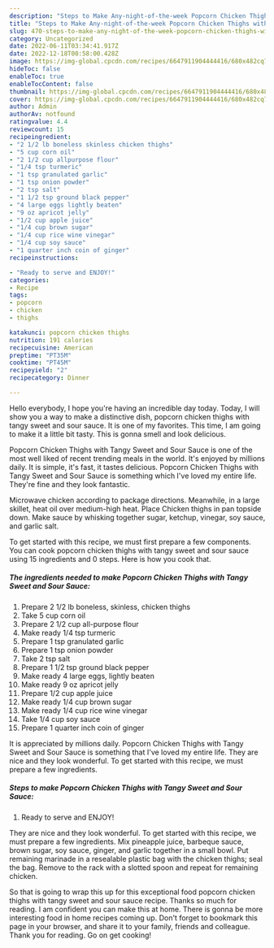 ```yaml
---
description: "Steps to Make Any-night-of-the-week Popcorn Chicken Thighs with Tangy Sweet and Sour Sauce"
title: "Steps to Make Any-night-of-the-week Popcorn Chicken Thighs with Tangy Sweet and Sour Sauce"
slug: 470-steps-to-make-any-night-of-the-week-popcorn-chicken-thighs-with-tangy-sweet-and-sour-sauce
category: Uncategorized
date: 2022-06-11T03:34:41.917Z
date: 2022-12-18T00:58:00.428Z
image: https://img-global.cpcdn.com/recipes/6647911904444416/680x482cq70/popcorn-chicken-thighs-with-tangy-sweet-and-sour-sauce-recipe-main-photo.jpg
hideToc: false
enableToc: true
enableTocContent: false
thumbnail: https://img-global.cpcdn.com/recipes/6647911904444416/680x482cq70/popcorn-chicken-thighs-with-tangy-sweet-and-sour-sauce-recipe-main-photo.jpg
cover: https://img-global.cpcdn.com/recipes/6647911904444416/680x482cq70/popcorn-chicken-thighs-with-tangy-sweet-and-sour-sauce-recipe-main-photo.jpg
author: Admin
authorAv: notfound
ratingvalue: 4.4
reviewcount: 15
recipeingredient:
- "2 1/2 lb boneless skinless chicken thighs"
- "5 cup corn oil"
- "2 1/2 cup allpurpose flour"
- "1/4 tsp turmeric"
- "1 tsp granulated garlic"
- "1 tsp onion powder"
- "2 tsp salt"
- "1 1/2 tsp ground black pepper"
- "4 large eggs lightly beaten"
- "9 oz apricot jelly"
- "1/2 cup apple juice"
- "1/4 cup brown sugar"
- "1/4 cup rice wine vinegar"
- "1/4 cup soy sauce"
- "1 quarter inch coin of ginger"
recipeinstructions:

- "Ready to serve and ENJOY!"
categories:
- Recipe
tags:
- popcorn
- chicken
- thighs

katakunci: popcorn chicken thighs 
nutrition: 191 calories
recipecuisine: American
preptime: "PT35M"
cooktime: "PT45M"
recipeyield: "2"
recipecategory: Dinner

---
```



Hello everybody, I hope you're having an incredible day today. Today, I will show you a way to make a distinctive dish, popcorn chicken thighs with tangy sweet and sour sauce. It is one of my favorites. This time, I am going to make it a little bit tasty. This is gonna smell and look delicious.

Popcorn Chicken Thighs with Tangy Sweet and Sour Sauce is one of the most well liked of recent trending meals in the world. It's enjoyed by millions daily. It is simple, it's fast, it tastes delicious. Popcorn Chicken Thighs with Tangy Sweet and Sour Sauce is something which I've loved my entire life. They're fine and they look fantastic.

Microwave chicken according to package directions. Meanwhile, in a large skillet, heat oil over medium-high heat. Place Chicken thighs in pan topside down. Make sauce by whisking together sugar, ketchup, vinegar, soy sauce, and garlic salt.


To get started with this recipe, we must first prepare a few components. You can cook popcorn chicken thighs with tangy sweet and sour sauce using 15 ingredients and 0 steps. Here is how you cook that.

<!--inarticleads1-->

##### The ingredients needed to make Popcorn Chicken Thighs with Tangy Sweet and Sour Sauce:

1. Prepare 2 1/2 lb boneless, skinless, chicken thighs
1. Take 5 cup corn oil
1. Prepare 2 1/2 cup all-purpose flour
1. Make ready 1/4 tsp turmeric
1. Prepare 1 tsp granulated garlic
1. Prepare 1 tsp onion powder
1. Take 2 tsp salt
1. Prepare 1 1/2 tsp ground black pepper
1. Make ready 4 large eggs, lightly beaten
1. Make ready 9 oz apricot jelly
1. Prepare 1/2 cup apple juice
1. Make ready 1/4 cup brown sugar
1. Make ready 1/4 cup rice wine vinegar
1. Take 1/4 cup soy sauce
1. Prepare 1 quarter inch coin of ginger


It is appreciated by millions daily. Popcorn Chicken Thighs with Tangy Sweet and Sour Sauce is something that I&#39;ve loved my entire life. They are nice and they look wonderful. To get started with this recipe, we must prepare a few ingredients. 

<!--inarticleads2-->

##### Steps to make Popcorn Chicken Thighs with Tangy Sweet and Sour Sauce:


1. Ready to serve and ENJOY!

They are nice and they look wonderful. To get started with this recipe, we must prepare a few ingredients. Mix pineapple juice, barbeque sauce, brown sugar, soy sauce, ginger, and garlic together in a small bowl. Put remaining marinade in a resealable plastic bag with the chicken thighs; seal the bag. Remove to the rack with a slotted spoon and repeat for remaining chicken. 

So that is going to wrap this up for this exceptional food popcorn chicken thighs with tangy sweet and sour sauce recipe. Thanks so much for reading. I am confident you can make this at home. There is gonna be more interesting food in home recipes coming up. Don't forget to bookmark this page in your browser, and share it to your family, friends and colleague. Thank you for reading. Go on get cooking!
